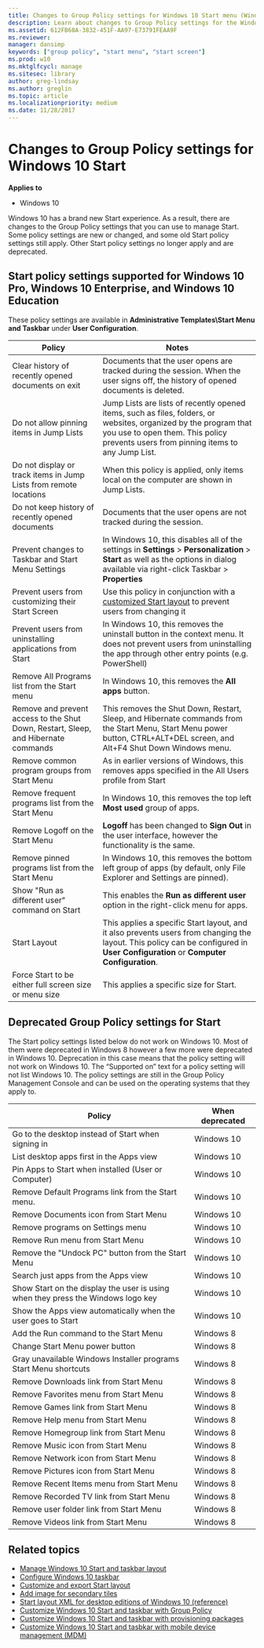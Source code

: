 ```yaml
---
title: Changes to Group Policy settings for Windows 10 Start menu (Windows 10)
description: Learn about changes to Group Policy settings for the Windows 10 Start menu. Also, learn about the new Windows 10 Start experience.
ms.assetid: 612FB68A-3832-451F-AA97-E73791FEAA9F
ms.reviewer: 
manager: dansimp
keywords: ["group policy", "start menu", "start screen"]
ms.prod: w10
ms.mktglfcycl: manage
ms.sitesec: library
author: greg-lindsay
ms.author: greglin
ms.topic: article
ms.localizationpriority: medium
ms.date: 11/28/2017
---
```


# Changes to Group Policy settings for Windows 10 Start


**Applies to**

-   Windows 10

Windows 10 has a brand new Start experience. As a result, there are changes to the Group Policy settings that you can use to manage Start. Some policy settings are new or changed, and some old Start policy settings still apply. Other Start policy settings no longer apply and are deprecated.

## Start policy settings supported for Windows 10 Pro, Windows 10 Enterprise, and Windows 10 Education


These policy settings are available in **Administrative Templates\\Start Menu and Taskbar** under **User Configuration**.

|Policy|Notes|
|--- |--- |
|Clear history of recently opened documents on exit|Documents that the user opens are tracked during the session. When the user signs off, the history of opened documents is deleted.|
|Do not allow pinning items in Jump Lists|Jump Lists are lists of recently opened items, such as files, folders, or websites, organized by the program that you use to open them. This policy prevents users from pinning items to any Jump List.|
|Do not display or track items in Jump Lists from remote locations|When this policy is applied, only items local on the computer are shown in Jump Lists.|
|Do not keep history of recently opened documents|Documents that the user opens are not tracked during the session.|
|Prevent changes to Taskbar and Start Menu Settings|In Windows 10, this disables all of the settings in **Settings** > **Personalization** > **Start** as well as the options in dialog available via right-click Taskbar > **Properties**|
|Prevent users from customizing their Start Screen|Use this policy in conjunction with a [customized Start layout](windows-10-start-layout-options-and-policies.md) to prevent users from changing it|
|Prevent users from uninstalling applications from Start|In Windows 10, this removes the uninstall button in the context menu. It does not prevent users from uninstalling the app through other entry points (e.g. PowerShell)|
|Remove All Programs list from the Start menu|In Windows 10, this removes the **All apps** button.|
|Remove and prevent access to the Shut Down, Restart, Sleep, and Hibernate commands|This removes the Shut Down, Restart, Sleep, and Hibernate commands from the Start Menu, Start Menu power button, CTRL+ALT+DEL screen, and Alt+F4 Shut Down Windows menu.|
|Remove common program groups from Start Menu|As in earlier versions of Windows, this removes apps specified in the All Users profile from Start|
|Remove frequent programs list from the Start Menu|In Windows 10, this removes the top left **Most used** group of apps.|
|Remove Logoff on the Start Menu|**Logoff** has been changed to **Sign Out** in the user interface, however the functionality is the same.|
|Remove pinned programs list from the Start Menu|In Windows 10, this removes the bottom left group of apps (by default, only File Explorer and Settings are pinned).|
|Show "Run as different user" command on Start|This enables the **Run as different user** option in the right-click menu for apps.|
|Start Layout|This applies a specific Start layout, and it also prevents users from changing the layout. This policy can be configured in **User Configuration** or **Computer Configuration**.|
|Force Start to be either full screen size or menu size|This applies a specific size for Start.|
 

## <a href="" id="deprecated-group-policy-settings-for-start-"></a>Deprecated Group Policy settings for Start


The Start policy settings listed below do not work on Windows 10. Most of them were deprecated in Windows 8 however a few more were deprecated in Windows 10. Deprecation in this case means that the policy setting will not work on Windows 10. The “Supported on” text for a policy setting will not list Windows 10. The policy settings are still in the Group Policy Management Console and can be used on the operating systems that they apply to.

| Policy                                                                           | When deprecated |
|----------------------------------------------------------------------------------|-----------------|
| Go to the desktop instead of Start when signing in                               | Windows 10      |
| List desktop apps first in the Apps view                                         | Windows 10      |
| Pin Apps to Start when installed (User or Computer)                              | Windows 10      |
| Remove Default Programs link from the Start menu.                                | Windows 10      |
| Remove Documents icon from Start Menu                                            | Windows 10      |
| Remove programs on Settings menu                                                 | Windows 10      |
| Remove Run menu from Start Menu                                                  | Windows 10      |
| Remove the "Undock PC" button from the Start Menu                                | Windows 10      |
| Search just apps from the Apps view                                              | Windows 10      |
| Show Start on the display the user is using when they press the Windows logo key | Windows 10      |
| Show the Apps view automatically when the user goes to Start                     | Windows 10      |
| Add the Run command to the Start Menu                                            | Windows 8       |
| Change Start Menu power button                                                   | Windows 8       |
| Gray unavailable Windows Installer programs Start Menu shortcuts                 | Windows 8       |
| Remove Downloads link from Start Menu                                            | Windows 8       |
| Remove Favorites menu from Start Menu                                            | Windows 8       |
| Remove Games link from Start Menu                                                | Windows 8       |
| Remove Help menu from Start Menu                                                 | Windows 8       |
| Remove Homegroup link from Start Menu                                            | Windows 8       |
| Remove Music icon from Start Menu                                                | Windows 8       |
| Remove Network icon from Start Menu                                              | Windows 8       |
| Remove Pictures icon from Start Menu                                             | Windows 8       |
| Remove Recent Items menu from Start Menu                                         | Windows 8       |
| Remove Recorded TV link from Start Menu                                          | Windows 8       |
| Remove user folder link from Start Menu                                          | Windows 8       |
| Remove Videos link from Start Menu                                               | Windows 8       |

 

## Related topics

- [Manage Windows 10 Start and taskbar layout](windows-10-start-layout-options-and-policies.md)
- [Configure Windows 10 taskbar](configure-windows-10-taskbar.md)
- [Customize and export Start layout](customize-and-export-start-layout.md)
- [Add image for secondary tiles](start-secondary-tiles.md)
- [Start layout XML for desktop editions of Windows 10 (reference)](start-layout-xml-desktop.md)
- [Customize Windows 10 Start and taskbar with Group Policy](customize-windows-10-start-screens-by-using-group-policy.md)
- [Customize Windows 10 Start and taskbar with provisioning packages](customize-windows-10-start-screens-by-using-provisioning-packages-and-icd.md)
- [Customize Windows 10 Start and tasbkar with mobile device management (MDM)](customize-windows-10-start-screens-by-using-mobile-device-management.md)




